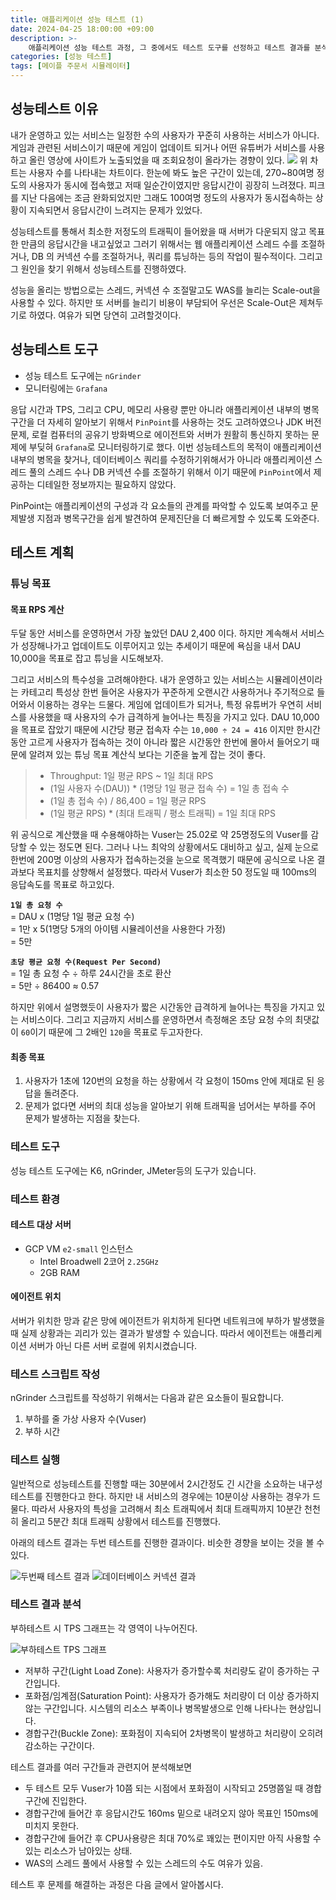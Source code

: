 ```yaml
---
title: 애플리케이션 성능 테스트 (1)
date: 2024-04-25 18:00:00 +09:00
description: >-
    애플리케이션 성능 테스트 과정, 그 중에서도 테스트 도구를 선정하고 테스트 결과를 분석한 내용을 설명합니다.
categories: [성능 테스트]
tags: [메이플 주문서 시뮬레이터]
---
```


## 성능테스트 이유
내가 운영하고 있는 서비스는 일정한 수의 사용자가 꾸준히 사용하는 서비스가 아니다. 게임과 관련된 서비스이기 때문에 게임이 업데이트 되거나 어떤 유튜버가 서비스를 사용하고 올린 영상에 사이트가 노출되었을 때 조회요청이 올라가는 경향이 있다.
![](https://github.com/mynameisjaehoon/mynameisjaehoon.github.io/assets/76734067/34f721cd-2e27-4a88-ab83-5d1658702dd9)
위 차트는 사용자 수를 나타내는 차트이다. 한눈에 봐도 높은 구간이 있는데, 270~80여명 정도의 사용자가 동시에 접속했고 저때 일순간이였지만 응답시간이 굉장히 느려졌다. 피크를 지난 다음에는 조금 완화되었지만 그래도 100여명 정도의 사용자가 동시접속하는 상황이 지속되면서 응답시간이 느려지는 문제가 있었다.

성능테스트를 통해서 최소한 저정도의 트래픽이 들어왔을 때 서버가 다운되지 않고 목표한 만큼의 응답시간을 내고싶었고 그러기 위해서는 웹 애플리케이션 스레드 수를 조절하거나, DB 의 커넥션 수를 조절하거나, 쿼리를 튜닝하는 등의 작업이 필수적이다. 그리고 그 원인을 찾기 위해서 성능테스트를 진행하였다.

성능을 올리는 방법으로는 스레드, 커넥션 수 조절말고도 WAS를 늘리는 Scale-out을 사용할 수 있다. 하지만 또 서버를 늘리기 비용이 부담되어 우선은 Scale-Out은 제쳐두기로 하였다. 여유가 되면 당연히 고려할것이다.

## 성능테스트 도구
- 성능 테스트 도구에는 `nGrinder`
- 모니터링에는 `Grafana`

응답 시간과 TPS, 그리고 CPU, 메모리 사용량 뿐만 아니라 애플리케이션 내부의 병목구간을 더 자세히 알아보기 위해서 `PinPoint`를 사용하는 것도 고려하였으나 JDK 버전 문제, 로컬 컴퓨터의 공유기 방화벽으로 에이전트와 서버가 원활히 통신하지 못하는 문제에 부딪혀 `Grafana`로 모니터링하기로 했다. 이번 성능테스트의 목적이 애플리케이션 내부의 병목을 찾거나, 데이터베이스 쿼리를 수정하기위해서가 아니라 애플리케이션 스레드 풀의 스레드 수나 DB 커넥션 수를 조절하기 위해서 이기 때문에 `PinPoint`에서 제공하는 디테일한 정보까지는 필요하지 않았다.

PinPoint는 애플리케이션의 구성과 각 요소들의 관계를 파악할 수 있도록 보여주고 문제발생 지점과 병목구간을 쉽게 발견하여 문제진단을 더 빠르게할 수 있도록 도와준다.

## 테스트 계획
### 튜닝 목표

#### 목표 RPS 계산
두달 동안 서비스를 운영하면서 가장 높았던 DAU 2,400 이다. 하지만 계속해서 서비스가 성장해나가고 업데이트도 이루어지고 있는 추세이기 때문에 욕심을 내서 DAU 10,000을 목표로 잡고 튜닝을 시도해보자. 

그리고 서비스의 특수성을 고려해야한다. 내가 운영하고 있는 서비스는 시뮬레이션이라는 카테고리 특성상 한번 들어온 사용자가 꾸준하게 오랜시간 사용하거나 주기적으로 들어와서 이용하는 경우는 드물다. 게임에 업데이트가 되거나, 특정 유튜버가 우연히 서비스를 사용했을 때 사용자의 수가 급격하게 늘어나는 특징을 가지고 있다. DAU 10,000을 목표로 잡았기 때문에 시간당 평균 접속자 수는 `10,000 ÷ 24 = 416` 이지만 한시간 동안 고르게 사용자가 접속하는 것이 아니라 짧은 시간동안 한번에 몰아서 들어오기 때문에 알려져 있는 튜닝 목표 계산식 보다는 기준을 높게 잡는 것이 좋다.

> - Throughput: 1일 평균 RPS ~ 1일 최대 RPS
> - (1일 사용자 수(DAU)) * (1명당 1일 평균 접속 수) = 1일 총 접속 수
> - (1일 총 접속 수) / 86,400 = 1일 평균 RPS
> - (1일 평균 RPS) * (최대 트래픽 / 평소 트래픽) = 1일 최대 RPS

위 공식으로 계산했을 때 수용해야하는 Vuser는 25.02로 약 25명정도의 Vuser를 감당할 수 있는 정도면 된다. 그러나 나느 최악의 상황에서도 대비하고 싶고, 실제 눈으로 한번에 200명 이상의 사용자가 접속하는것을 눈으로 목격했기 때문에 공식으로 나온 결과보다 목표치를 상향해서 설정했다. 따라서 Vuser가 최소한 50 정도일 때 100ms의 응답속도를 목표로 하고있다.

**`1일 총 요청 수`**<br>
= DAU x (1명당 1일 평균 요청 수)<br>
= 1만 x 5(1명당 5개의 아이템 시뮬레이션을 사용한다 가정)<br>
= 5만

**`초당 평균 요청 수(Request Per Second)`**<br>
= 1일 총 요청 수 ÷ 하루 24시간을 초로 환산<br>
= 5만 ÷ 86400 ≈ 0.57<br>

하지만 위에서 설명했듯이 사용자가 짧은 시간동안 급격하게 늘어나는 특징을 가지고 있는 서비스이다. 
그리고 지금까지 서비스를 운영하면서 측정해온 초당 요청 수의 최댓값이 `60`이기 때문에 그 2배인 `120`을 목표로 두고자한다.

#### 최종 목표
1. 사용자가 1초에 120번의 요청을 하는 상황에서 각 요청이 150ms 안에 제대로 된 응답을 돌려준다.
2. 문제가 없다면 서버의 최대 성능을 알아보기 위해 트래픽을 넘어서는 부하를 주어 문제가 발생하는 지점을 찾는다.


### 테스트 도구
성능 테스트 도구에는 K6, nGrinder, JMeter등의 도구가 있습니다. 

### 테스트 환경
#### 테스트 대상 서버
- GCP VM `e2-small` 인스턴스
    - Intel Broadwell 2코어 `2.25GHz`
    - 2GB RAM

#### 에이전트 위치 
서버가 위치한 망과 같은 망에 에이전트가 위치하게 된다면 네트워크에 부하가 발생했을 때 실제 상황과는 괴리가 있는 결과가 발생할 수 있습니다. 
따라서 에이전트는 애플리케이션 서버가 아닌 다른 서버 로컬에 위치시켰습니다.

### 테스트 스크립트 작성
nGrinder 스크립트를 작성하기 위해서는 다음과 같은 요소들이 필요합니다.
1. 부하를 줄 가상 사용자 수(Vuser)
2. 부하 시간

### 테스트 실행
일반적으로 성능테스트를 진행할 때는 30분에서 2시간정도 긴 시간을 소요하는 내구성 테스트를 진행한다고 한다. 하지만 내 서비스의 경우에는 10분이상 사용하는 경우가 드물다.
따라서 사용자의 특성을 고려해서 최소 트래픽에서 최대 트래픽까지 10분간 천천히 올리고 5분간 최대 트래픽 상황에서 테스트를 진행했다.

아래의 테스트 결과는 두번 테스트를 진행한 결과이다. 비슷한 경향을 보이는 것을 볼 수 있다.

![두번째 테스트 결과](https://github.com/mynameisjaehoon/mynameisjaehoon.github.io/assets/76734067/f3f2a457-21ed-47b6-8da9-6ffcf578f5b2)
![데이터베이스 커넥션 결과](https://github.com/mynameisjaehoon/mynameisjaehoon.github.io/assets/76734067/d888195c-1ff0-4e3a-92f0-6ed4e63056e6)

### 테스트 결과 분석

부하테스트 시 TPS 그래프는 각 영역이 나누어진다.

![부하테스트 TPS 그래프](https://github.com/mynameisjaehoon/mynameisjaehoon.github.io/assets/76734067/5586a659-11db-4d6b-8a88-e7d1fc485278)

- 저부하 구간(Light Load Zone): 사용자가 증가할수록 처리량도 같이 증가하는 구간입니다.
- 포화점/임계점(Saturation Point): 사용자가 증가해도 처리량이 더 이상 증가하지 않는 구간입니다. 시스템의 리소스 부족이나 병목발생으로 인해 나타나는 현상입니다.
- 경합구간(Buckle Zone): 포화점이 지속되어 2차병목이 발생하고 처리량이 오히려 감소하는 구간이다.

테스트 결과를 여러 구간들과 관련지어 분석해보면
- 두 테스트 모두 Vuser가 10쯤 되는 시점에서 포화점이 시작되고 25명쯤일 때 경합구간에 진입한다.
- 경합구간에 들어간 후 응답시간도 160ms 밑으로 내려오지 않아 목표인 150ms에 미치지 못한다.
- 경합구간에 들어간 후 CPU사용량은 최대 70%로 꽤있는 편이지만 아직 사용할 수 있는 리소스가 남아있는 상태.
- WAS의 스레드 풀에서 사용할 수 있는 스레드의 수도 여유가 있음.

테스트 후 문제를 해결하는 과정은 다음 글에서 알아봅시다.